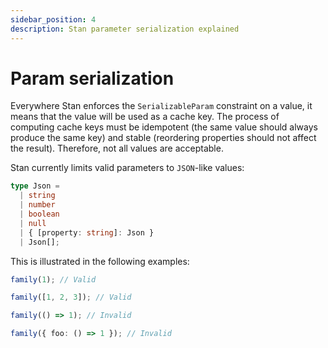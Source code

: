```yaml
---
sidebar_position: 4
description: Stan parameter serialization explained
---
```


# Param serialization

Everywhere Stan enforces the `SerializableParam` constraint on a value, it means that the value will be used as a cache key. The process of computing cache keys must be idempotent (the same value should always produce the same key) and stable (reordering properties should not affect the result). Therefore, not all values are acceptable.

Stan currently limits valid parameters to `JSON`-like values:

```ts
type Json =
  | string
  | number
  | boolean
  | null
  | { [property: string]: Json }
  | Json[];
```

This is illustrated in the following examples:

```ts
family(1); // Valid

family([1, 2, 3]); // Valid

family(() => 1); // Invalid

family({ foo: () => 1 }); // Invalid
```
